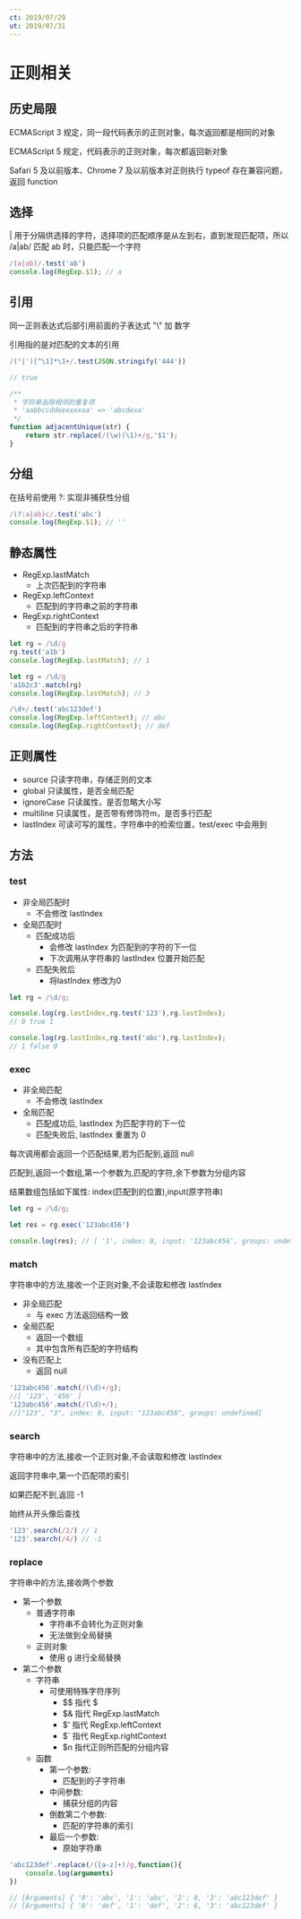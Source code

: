 ```yaml
---
ct: 2019/07/29
ut: 2019/07/31
---
```


# 正则相关

## 历史局限

ECMAScript 3 规定，同一段代码表示的正则对象，每次返回都是相同的对象

ECMAScript 5 规定，代码表示的正则对象，每次都返回新对象

Safari 5 及以前版本、Chrome 7 及以前版本对正则执行 typeof 存在兼容问题，返回 function

## 选择

| 用于分隔供选择的字符，选择项的匹配顺序是从左到右，直到发现匹配项，所以 /a|ab/ 匹配 ab 时，只能匹配一个字符

```javascript
/(a|ab)/.test('ab')
console.log(RegExp.$1); // a
```

## 引用

同一正则表达式后部引用前面的子表达式 "\\" 加 数字

引用指的是对匹配的文本的引用

```javascript
/("|')[^\1]*\1+/.test(JSON.stringify('444')) 

// true
```

```javascript
/**
 * 字符串去除相邻的重复项
 * 'aabbccddeexxxxaa' => 'abcdexa'
 */
function adjacentUnique(str) {
    return str.replace(/(\w)(\1)+/g,'$1');
}
```

## 分组

在括号前使用 ?: 实现非捕获性分组

```javascript
/(?:a|ab)c/.test('abc')
console.log(RegExp.$1); // ''
```

## 静态属性

+ RegExp.lastMatch
    + 上次匹配到的字符串 
+ RegExp.leftContext
    + 匹配到的字符串之前的字符串
+ RegExp.rightContext
    + 匹配到的字符串之后的字符串


```javascript
let rg = /\d/g
rg.test('a1b')
console.log(RegExp.lastMatch); // 1
```

```javascript
let rg = /\d/g
'a1b2c3'.match(rg)
console.log(RegExp.lastMatch); // 3
```

```javascript
/\d+/.test('abc123def')
console.log(RegExp.leftContext); // abc
console.log(RegExp.rightContext); // def
```


## 正则属性

+ source  只读字符串，存储正则的文本
+ global  只读属性，是否全局匹配
+ ignoreCase 只读属性，是否忽略大小写
+ multiline 只读属性，是否带有修饰符m，是否多行匹配
+ lastIndex 可读可写的属性，字符串中的检索位置，test/exec 中会用到

## 方法

### test

+ 非全局匹配时
    + 不会修改 lastIndex 
+ 全局匹配时
    + 匹配成功后
        + 会修改 lastIndex 为匹配到的字符的下一位
        + 下次调用从字符串的 lastIndex 位置开始匹配
    + 匹配失败后
        + 将lastIndex 修改为0

```javascript
let rg = /\d/g;

console.log(rg.lastIndex,rg.test('123'),rg.lastIndex);
// 0 true 1

console.log(rg.lastIndex,rg.test('abc'),rg.lastIndex);
// 1 false 0
```

### exec

+ 非全局匹配
    + 不会修改 lastIndex 
+ 全局匹配
    + 匹配成功后, lastIndex 为匹配字符的下一位
    + 匹配失败后, lastIndex 重置为 0

每次调用都会返回一个匹配结果,若为匹配到,返回 null

匹配到,返回一个数组,第一个参数为,匹配的字符,余下参数为分组内容

结果数组包括如下属性: index(匹配到的位置),input(原字符串)

```javascript
let rg = /\d/g;

let res = rg.exec('123abc456')

console.log(res); // [ '1', index: 0, input: '123abc456', groups: undefined ]
```

### match

字符串中的方法,接收一个正则对象,不会读取和修改 lastIndex

+ 非全局匹配
    + 与 exec 方法返回结构一致
+ 全局匹配
    + 返回一个数组
    + 其中包含所有匹配的字符结构 
+ 没有匹配上
    + 返回 null 

```javascript
'123abc456'.match(/(\d)+/g); 
//[ '123', '456' ]
'123abc456'.match(/(\d)+/);
//["123", "3", index: 0, input: "123abc456", groups: undefined]
```

### search

字符串中的方法,接收一个正则对象,不会读取和修改 lastIndex

返回字符串中,第一个匹配项的索引

如果匹配不到,返回 -1

始终从开头像后查找

```javascript
'123'.search(/2/) // 1
'123'.search(/4/) // -1
```

### replace

字符串中的方法,接收两个参数

+ 第一个参数
    + 普通字符串
        + 字符串不会转化为正则对象
        + 无法做到全局替换
    + 正则对象
        + 使用 g 进行全局替换
+ 第二个参数
    + 字符串
        + 可使用特殊字符序列
            + $$ 指代 $
            + $& 指代 RegExp.lastMatch
            + $' 指代 RegExp.leftContext
            + $` 指代 RegExp.rightContext
            + $n 指代正则所匹配的分组内容
    + 函数
        + 第一个参数:
            + 匹配到的子字符串
        + 中间参数:
            + 捕获分组的内容
        + 倒数第二个参数:
            + 匹配的字符串的索引
        + 最后一个参数:
            + 原始字符串
```javascript
'abc123def'.replace(/([a-z]+)/g,function(){
    console.log(arguments)
})

// [Arguments] { '0': 'abc', '1': 'abc', '2': 0, '3': 'abc123def' }
// [Arguments] { '0': 'def', '1': 'def', '2': 6, '3': 'abc123def' }
```